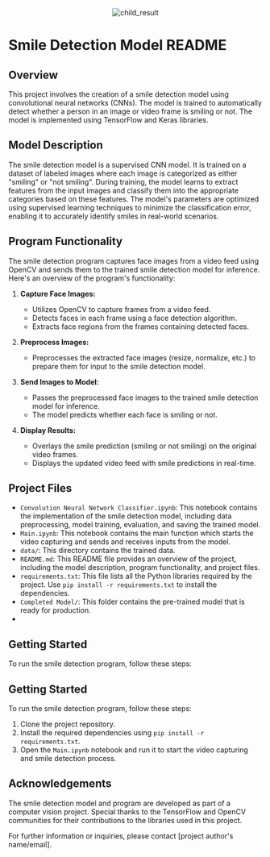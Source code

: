 <div style="text-align:center">
    <img src="https://github.com/OmarGaafar1/Instant-Smile-Detection/assets/92587188/42f633bb-7eb0-4bcb-a8c9-d1f8a9e4007f" alt="child_result">
</div>

# Smile Detection Model README

## Overview

This project involves the creation of a smile detection model using convolutional neural networks (CNNs). The model is trained to automatically detect whether a person in an image or video frame is smiling or not. The model is implemented using TensorFlow and Keras libraries.

## Model Description

The smile detection model is a supervised CNN model. It is trained on a dataset of labeled images where each image is categorized as either "smiling" or "not smiling". During training, the model learns to extract features from the input images and classify them into the appropriate categories based on these features. The model's parameters are optimized using supervised learning techniques to minimize the classification error, enabling it to accurately identify smiles in real-world scenarios.

## Program Functionality

The smile detection program captures face images from a video feed using OpenCV and sends them to the trained smile detection model for inference. Here's an overview of the program's functionality:

1. **Capture Face Images:** 
   - Utilizes OpenCV to capture frames from a video feed.
   - Detects faces in each frame using a face detection algorithm.
   - Extracts face regions from the frames containing detected faces.

2. **Preprocess Images:** 
   - Preprocesses the extracted face images (resize, normalize, etc.) to prepare them for input to the smile detection model.

3. **Send Images to Model:** 
   - Passes the preprocessed face images to the trained smile detection model for inference.
   - The model predicts whether each face is smiling or not.

4. **Display Results:** 
   - Overlays the smile prediction (smiling or not smiling) on the original video frames.
   - Displays the updated video feed with smile predictions in real-time.

## Project Files

- `Convolution Neural Network Classifier.ipynb`: This notebook contains the implementation of the smile detection model, including data preprocessing, model training, evaluation, and saving the trained model.
- `Main.ipynb`: This notebook contains the main function which starts the video capturing and sends and receives inputs from the model.
- `data/`: This directory contains the trained data.
- `README.md`: This README file provides an overview of the project, including the model description, program functionality, and project files.
- `requirements.txt`: This file lists all the Python libraries required by the project. Use `pip install -r requirements.txt` to install the dependencies.
- `Completed Model/`: This folder contains the pre-trained model that is ready for production.
- 
## Getting Started

To run the smile detection program, follow these steps:

## Getting Started

To run the smile detection program, follow these steps:

1. Clone the project repository.
2. Install the required dependencies using `pip install -r requirements.txt`.
3. Open the `Main.ipynb` notebook and run it to start the video capturing and smile detection process.



## Acknowledgements

The smile detection model and program are developed as part of a computer vision project. Special thanks to the TensorFlow and OpenCV communities for their contributions to the libraries used in this project.

For further information or inquiries, please contact [project author's name/email].

